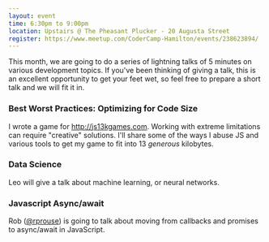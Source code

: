 ```yaml
---
layout: event
time: 6:30pm to 9:00pm
location: Upstairs @ The Pheasant Plucker - 20 Augusta Street
register: https://www.meetup.com/CoderCamp-Hamilton/events/238623894/
---
```


This month, we are going to do a series of lightning talks of 5 minutes on various development
topics. If you've been thinking of giving a talk, this is an excellent opportunity
to get your feet wet, so feel free to prepare a short talk and we will fit it in.

### Best Worst Practices: Optimizing for Code Size ##

I wrote a game for http://js13kgames.com. Working with extreme limitations can require "creative" solutions. I'll share some of the ways I abuse JS and various tools to get my game to fit into 13 _generous_ kilobytes.

### Data Science ###

Leo will give a talk about machine learning, or neural networks.

### Javascript Async/await ###

Rob ([@rprouse](https://twitter.com/rprouse)) is going to talk about moving from callbacks and promises to async/await in JavaScript.
